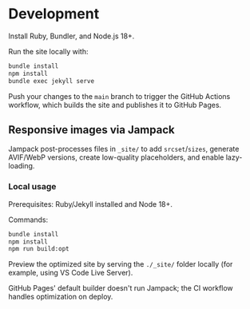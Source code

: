 # Development

Install Ruby, Bundler, and Node.js 18+.

Run the site locally with:

```bash
bundle install
npm install
bundle exec jekyll serve
```

Push your changes to the `main` branch to trigger the GitHub Actions workflow, which builds the site and publishes it to GitHub Pages.

## Responsive images via Jampack

Jampack post-processes files in `_site/` to add `srcset`/`sizes`, generate AVIF/WebP versions, create low-quality placeholders, and enable lazy-loading.

### Local usage

Prerequisites: Ruby/Jekyll installed and Node 18+.

Commands:

```bash
bundle install
npm install
npm run build:opt
```

Preview the optimized site by serving the `./_site/` folder locally (for example, using VS Code Live Server).

GitHub Pages' default builder doesn't run Jampack; the CI workflow handles optimization on deploy.